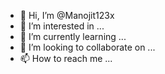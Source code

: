 - 👋 Hi, I’m @Manojit123x
- 👀 I’m interested in ...
- 🌱 I’m currently learning ...
- 💞️ I’m looking to collaborate on ...
- 📫 How to reach me ...

<!---
Manojit123x/Manojit123x is a ✨ special ✨ repository because its `README.md` (this file) appears on your GitHub profile.
You can click the Preview link to take a look at your changes.
--->
